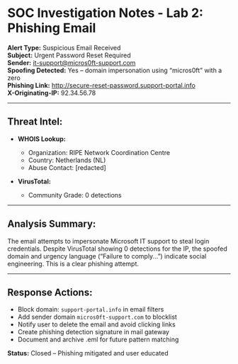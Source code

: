 # SOC Investigation Notes - Lab 2: Phishing Email

**Alert Type:** Suspicious Email Received  
**Subject:** Urgent Password Reset Required  
**Sender:** it-support@micros0ft-support.com  
**Spoofing Detected:** Yes – domain impersonation using “micros0ft” with a zero  
**Phishing Link:** http://secure-reset-password.support-portal.info  
**X-Originating-IP:** 92.34.56.78

---

## Threat Intel:

- **WHOIS Lookup:**
  - Organization: RIPE Network Coordination Centre
  - Country: Netherlands (NL)
  - Abuse Contact: [redacted]

- **VirusTotal:**  
  - Community Grade: 0 detections

---

## Analysis Summary:

The email attempts to impersonate Microsoft IT support to steal login credentials. Despite VirusTotal showing 0 detections for the IP, the spoofed domain and urgency language (“Failure to comply...”) indicate social engineering. This is a clear phishing attempt.

---

## Response Actions:

- Block domain: `support-portal.info` in email filters  
- Add sender domain `micros0ft-support.com` to blocklist  
- Notify user to delete the email and avoid clicking links  
- Create phishing detection signature in mail gateway  
- Document and archive .eml for future pattern matching  

**Status:** Closed – Phishing mitigated and user educated
